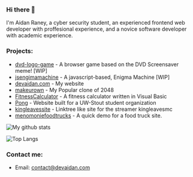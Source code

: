 ### Hi there 👋

I'm Aidan Raney, a cyber security student, an experienced frontend web developer with proffesional experience, and a novice software developer with academic experience.

### Projects:
- [dvd-logo-game](https://github.com/AidanSpeakss/dvd-logo-game) - A browser game based on the DVD Screensaver meme! [WIP]
- [jsengimamachine](https://github.com/AidanSpeakss/jsenigmamachine) - A javascript-based, Enigma Machine [WIP]
- [devaidan.com](https://www.devaidan.com) - My website
- [makeurown](https://github.com/AidanSpeakss/makeurown) - My Popular clone of 2048
- [FitnessCalculator](https://github.com/AidanSpeakss/FitnessCalculator) - A fitness calculator written in Visual Basic
- [Pong](https://github.com/AidanSpeakss/pongwebsite) - Website built for a UW-Stout student organization
- [kingleavessite](https://github.com/AidanSpeakss/kingleavessite) - Linktree like site for the streamer kingleavesmc
- [menomoniefoodtrucks](https://github.com/AidanSpeakss/menomoniefoodtrucks) - A quick demo for a food truck site.



![My github stats](https://github-readme-stats.vercel.app/api?username=AidanSpeakss)

![Top Langs](https://github-readme-stats.vercel.app/api/top-langs/?username=AidanSpeakss&layout=compact)

### Contact me:

- Email: contact@devaidan.com
